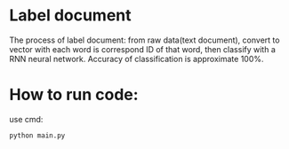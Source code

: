 # Label document
The process of label document: from raw data(text document), convert to vector with each word is correspond ID of that word, then classify with a RNN neural network. Accuracy of classification is approximate 100%.
# How to run code: 
use cmd: 
```
python main.py
```